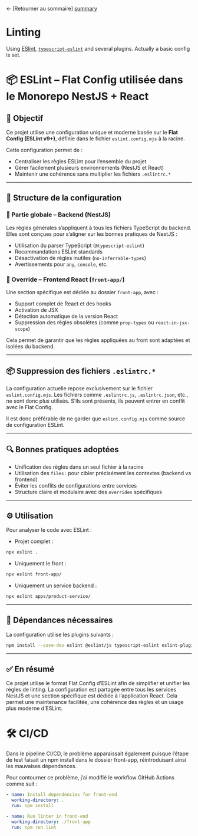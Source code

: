 ← [Retourner au sommaire] [summary]

# Linting

Using [ESlint], [`typescript-eslint`][typescript-lint] and several plugins.
Actually a basic config is set.

# 📦 ESLint – Flat Config utilisée dans le Monorepo NestJS + React

## 🧭 Objectif

Ce projet utilise une configuration unique et moderne basée sur le **Flat Config (ESLint v9+)**, définie dans le fichier `eslint.config.mjs` à la racine.

Cette configuration permet de :

- Centraliser les règles ESLint pour l’ensemble du projet
- Gérer facilement plusieurs environnements (NestJS et React)
- Maintenir une cohérence sans multiplier les fichiers `.eslintrc.*`

---

## 📂 Structure de la configuration

### 🧠 Partie globale – Backend (NestJS)

Les règles générales s’appliquent à tous les fichiers TypeScript du backend.
Elles sont conçues pour s’aligner sur les bonnes pratiques de NestJS :

- Utilisation du parser TypeScript (`@typescript-eslint`)
- Recommandations ESLint standards
- Désactivation de règles inutiles (`no-inferrable-types`)
- Avertissements pour `any`, `console`, etc.

### 🎨 Override – Frontend React (`front-app/`)

Une section spécifique est dédiée au dossier `front-app`, avec :

- Support complet de React et des hooks
- Activation de JSX
- Détection automatique de la version React
- Suppression des règles obsolètes (comme `prop-types` ou `react-in-jsx-scope`)

Cela permet de garantir que les règles appliquées au front sont adaptées et isolées du backend.

---

## 📦 Suppression des fichiers `.eslintrc.*`

La configuration actuelle repose exclusivement sur le fichier `eslint.config.mjs`.
Les fichiers comme `.eslintrc.js`, `.eslintrc.json`, etc., ne sont donc plus utilisés.
S’ils sont présents, ils peuvent entrer en conflit avec le Flat Config.

Il est donc préférable de ne garder que `eslint.config.mjs` comme source de configuration ESLint.

---

## 🔍 Bonnes pratiques adoptées

- Unification des règles dans un seul fichier à la racine
- Utilisation des `files:` pour cibler précisément les contextes (backend vs frontend)
- Éviter les conflits de configurations entre services
- Structure claire et modulaire avec des `overrides` spécifiques

---

## ⚙️ Utilisation

Pour analyser le code avec ESLint :

- Projet complet :

```bash
npx eslint .
```

- Uniquement le front :

```bash
npx eslint front-app/
```

- Uniquement un service backend :

```bash
npx eslint apps/product-service/
```

---

## 📜 Dépendances nécessaires

La configuration utilise les plugins suivants :

```bash
npm install --save-dev eslint @eslint/js typescript-eslint eslint-plugin-react eslint-plugin-react-hooks globals
```

---

## ✅ En résumé

Ce projet utilise le format Flat Config d’ESLint afin de simplifier et unifier les règles de linting.
La configuration est partagée entre tous les services NestJS et une section spécifique est dédiée à l’application React.
Cela permet une maintenance facilitée, une cohérence des règles et un usage plus moderne d’ESLint.

# 🛠️ CI/CD

Dans le pipeline CI/CD, le problème apparaissait également puisque l’étape de test faisait un npm install dans le dossier front-app, réintroduisant ainsi les mauvaises dépendances.

Pour contourner ce problème, j’ai modifié le workflow GitHub Actions comme suit :

```yaml
- name: Install dependencies for front-end
  working-directory: .
  run: npm install

- name: Run linter in front-end
  working-directory: ./front-app
  run: npm run lint
```

[//]: # '--- Images and links section ---'
[eslint]: https://eslint.org/
[typescript-lint]: https://typescript-eslint.io/
[summary]: ../../../README.md
